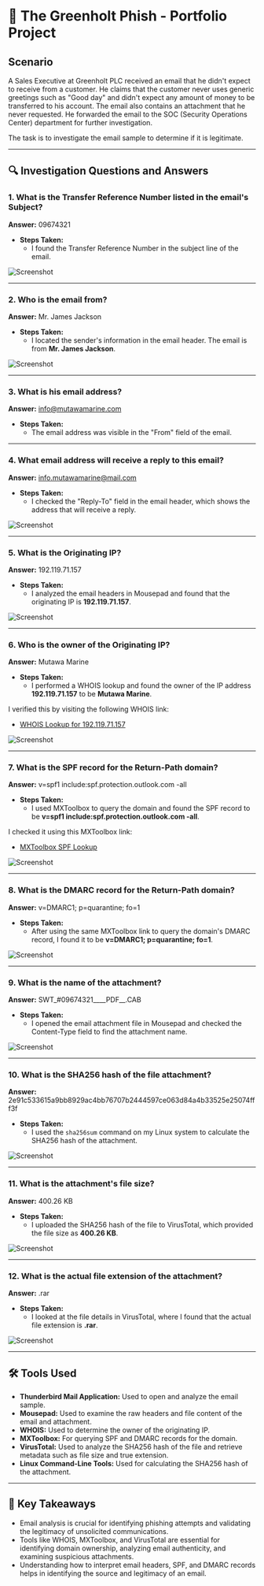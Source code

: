 # 📧 The Greenholt Phish - Portfolio Project

## Scenario
A Sales Executive at Greenholt PLC received an email that he didn't expect to receive from a customer. He claims that the customer never uses generic greetings such as "Good day" and didn't expect any amount of money to be transferred to his account. The email also contains an attachment that he never requested. He forwarded the email to the SOC (Security Operations Center) department for further investigation. 

The task is to investigate the email sample to determine if it is legitimate.

---

## 🔍 Investigation Questions and Answers

### 1. **What is the Transfer Reference Number listed in the email's Subject?**
**Answer:** 09674321  
- **Steps Taken:**  
  - I found the Transfer Reference Number in the subject line of the email.

![Screenshot](https://i.imgur.com/k9EXBmf.png)

---

### 2. **Who is the email from?**
**Answer:** Mr. James Jackson  
- **Steps Taken:**  
  - I located the sender's information in the email header. The email is from **Mr. James Jackson**.

![Screenshot](https://i.imgur.com/zHOPiee.png)

---

### 3. **What is his email address?**
**Answer:** info@mutawamarine.com  
- **Steps Taken:**  
  - The email address was visible in the "From" field of the email.

---

### 4. **What email address will receive a reply to this email?**
**Answer:** info.mutawamarine@mail.com  
- **Steps Taken:**  
  - I checked the "Reply-To" field in the email header, which shows the address that will receive a reply.

![Screenshot](https://i.imgur.com/GwTxxvw.png)

---

### 5. **What is the Originating IP?**
**Answer:** 192.119.71.157  
- **Steps Taken:**  
  - I analyzed the email headers in Mousepad and found that the originating IP is **192.119.71.157**.

![Screenshot](https://i.imgur.com/hBoIJiz.png)

---

### 6. **Who is the owner of the Originating IP?**  
**Answer:** Mutawa Marine  
- **Steps Taken:**  
  - I performed a WHOIS lookup and found the owner of the IP address **192.119.71.157** to be **Mutawa Marine**.

I verified this by visiting the following WHOIS link:  
- [WHOIS Lookup for 192.119.71.157](https://www.whois.com/whois/192.119.71.157)

![Screenshot](https://i.imgur.com/745vZfZ.png)

---

### 7. **What is the SPF record for the Return-Path domain?**
**Answer:** v=spf1 include:spf.protection.outlook.com -all  
- **Steps Taken:**  
  - I used MXToolbox to query the domain and found the SPF record to be **v=spf1 include:spf.protection.outlook.com -all**.

I checked it using this MXToolbox link:  
- [MXToolbox SPF Lookup](https://mxtoolbox.com/SuperTool.aspx?abt_id=AB-631B&abt_var=Control&run=toolpage&action=mx%3amutawamarine.com)

![Screenshot](https://i.imgur.com/zjacO9Z.png)

---

### 8. **What is the DMARC record for the Return-Path domain?**
**Answer:** v=DMARC1; p=quarantine; fo=1  
- **Steps Taken:**  
  - After using the same MXToolbox link to query the domain's DMARC record, I found it to be **v=DMARC1; p=quarantine; fo=1**.

![Screenshot](https://i.imgur.com/Y5bzi4N.png)

---

### 9. **What is the name of the attachment?**
**Answer:** SWT_#09674321____PDF__.CAB  
- **Steps Taken:**  
  - I opened the email attachment file in Mousepad and checked the Content-Type field to find the attachment name.

![Screenshot](https://i.imgur.com/eFtpyYq.png)

---

### 10. **What is the SHA256 hash of the file attachment?**
**Answer:** 2e91c533615a9bb8929ac4bb76707b2444597ce063d84a4b33525e25074fff3f  
- **Steps Taken:**  
  - I used the `sha256sum` command on my Linux system to calculate the SHA256 hash of the attachment.

![Screenshot](https://i.imgur.com/qh7UMNI.png)

---

### 11. **What is the attachment's file size?**
**Answer:** 400.26 KB  
- **Steps Taken:**  
  - I uploaded the SHA256 hash of the file to VirusTotal, which provided the file size as **400.26 KB**.

![Screenshot](https://i.imgur.com/r3wBE7M.png)

---

### 12. **What is the actual file extension of the attachment?**
**Answer:** .rar  
- **Steps Taken:**  
  - I looked at the file details in VirusTotal, where I found that the actual file extension is **.rar**.

![Screenshot](https://i.imgur.com/yx3RpWx.png)

---

## 🛠️ Tools Used  
- **Thunderbird Mail Application:** Used to open and analyze the email sample.  
- **Mousepad:** Used to examine the raw headers and file content of the email and attachment.  
- **WHOIS:** Used to determine the owner of the originating IP.  
- **MXToolbox:** For querying SPF and DMARC records for the domain.  
- **VirusTotal:** Used to analyze the SHA256 hash of the file and retrieve metadata such as file size and true extension.  
- **Linux Command-Line Tools:** Used for calculating the SHA256 hash of the attachment.  

---

## 🧠 Key Takeaways  
- Email analysis is crucial for identifying phishing attempts and validating the legitimacy of unsolicited communications.  
- Tools like WHOIS, MXToolbox, and VirusTotal are essential for identifying domain ownership, analyzing email authenticity, and examining suspicious attachments.  
- Understanding how to interpret email headers, SPF, and DMARC records helps in identifying the source and legitimacy of an email.  
